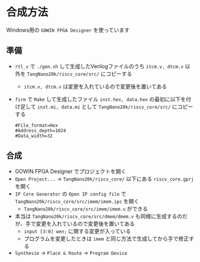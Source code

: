 # 合成方法
Windows用の `GOWIN FPGA Designer` を使っています
## 準備
- `rtl_v` で `./gen.sh` して生成したVerilogファイルのうち `itcm.v, dtcm.v` 以外を `TangNano20k/riscv_core/src/` にコピーする
    - `itcm.v, dtcm.v` は変更を入れているので変更後を置いてある
- `firm` で `Make` して生成したファイル `inst.hex, data.hex` の最初に以下を付け足して `inst.mi, data.mi` として `TangNano20k/riscv_core/src/` にコピーする

    ```
    #File_format=Hex
    #Address_depth=1024
    #Data_width=32
    ```

## 合成
- GOWIN FPGA Designer でプロジェクトを開く
- `Open Project...` → `TangNano20k/riscv_core/` 以下にある `riscv_core.gprj` を開く
- `IP Core Generator` の `Open IP config file` で `TangNano20k/riscv_core/src/imem/imem.ipc` を開く
    - `TangNano20k/riscv_core/src/imem/imem.v` ができる
- 本当は `TangNano20k/riscv_core/src/dmem/dmem.v` も同様に生成するのだが、手で変更を入れているので変更後を置いてある
    - `input [3:0] wen;` に関する変更が入っている
    - プログラムを変更したときは `imem` と同じ方法で生成してから手で修正する
- `Synthesie` → `Place & Route` → `Program Device`